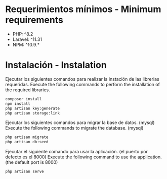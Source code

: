 # Requerimientos mínimos - Minimum requirements

- PHP: ^8.2
- Laravel: ^11.31
- NPM: ^10.9.*

# Instalación - Instalation
Ejecutar los siguientes comandos para realizar la instación de las librerias requeridas.
Execute the following commands to perform the installation of the required libraries.

```sh
composer install
npm install
php artisan key:generate
php artisan storage:link
```

Ejecutar los siguientes comandos para migrar la base de datos. (mysql)
Execute the following commands to migrate the database. (mysql)

```sh
php artisan migrate
php artisan db:seed
```

Ejecutar el siguiente comando para usar la aplicación. (el puerto por defecto es el 8000)
Execute the following command to use the application. (the default port is 8000)

```sh
php artisan serve
```